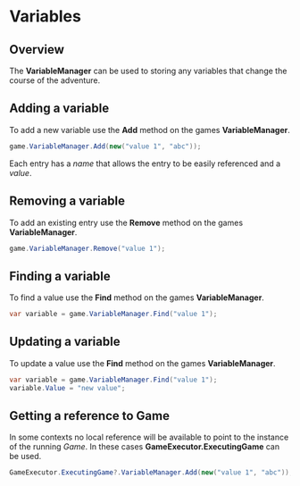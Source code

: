 # Variables

## Overview
The **VariableManager** can be used to storing any variables that change the course of the adventure.

## Adding a variable
To add a new variable use the **Add** method on the games **VariableManager**.

```csharp
game.VariableManager.Add(new("value 1", "abc"));
```

Each entry has a *name* that allows the entry to be easily referenced and a *value*.

## Removing a variable
To add an existing entry use the **Remove** method on the games **VariableManager**.

```csharp
game.VariableManager.Remove("value 1");
```

## Finding a variable
To find a value use the **Find** method on the games **VariableManager**.

```csharp
var variable = game.VariableManager.Find("value 1");
```

## Updating a variable
To update a value use the **Find** method on the games **VariableManager**.

```csharp
var variable = game.VariableManager.Find("value 1");
variable.Value = "new value";
```

## Getting a reference to Game
In some contexts no local reference will be available to point to the instance of the running *Game*. In these cases **GameExecutor.ExecutingGame** can be used.

```csharp
GameExecutor.ExecutingGame?.VariableManager.Add(new("value 1", "abc"));
```
